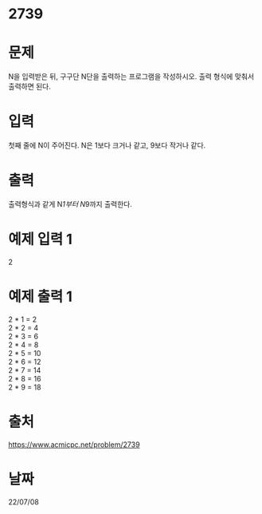 # 2739

# 문제
N을 입력받은 뒤, 구구단 N단을 출력하는 프로그램을 작성하시오. 출력 형식에 맞춰서 출력하면 된다.

# 입력
첫째 줄에 N이 주어진다. N은 1보다 크거나 같고, 9보다 작거나 같다.

# 출력
출력형식과 같게 N*1부터 N*9까지 출력한다.

# 예제 입력 1 
2

# 예제 출력 1 
2 * 1 = 2  
2 * 2 = 4  
2 * 3 = 6  
2 * 4 = 8  
2 * 5 = 10  
2 * 6 = 12  
2 * 7 = 14  
2 * 8 = 16  
2 * 9 = 18  

# 출처
https://www.acmicpc.net/problem/2739

# 날짜
22/07/08

